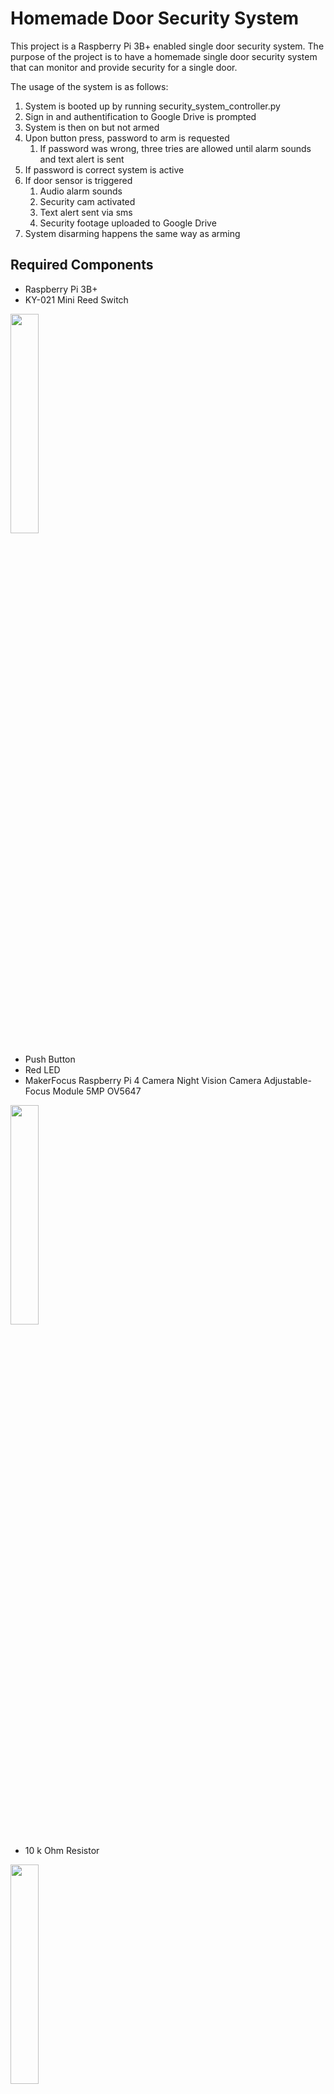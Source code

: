 # Homemade Door Security System

This project is a Raspberry Pi 3B+ enabled single door security system. The purpose of the project is to have
a homemade single door security system that can monitor and provide security for a single door.

The usage of the system is as follows:

1. System is booted up by running security_system_controller.py
2. Sign in and authentification to Google Drive is prompted
3. System is then on but not armed
4. Upon button press, password to arm is requested
    1. If password was wrong, three tries are allowed until alarm sounds and text alert is sent
5. If password is correct system is active
6. If door sensor is triggered
    1. Audio alarm sounds
    2. Security cam activated
    3. Text alert sent via sms
    4. Security footage uploaded to Google Drive
7. System disarming happens the same way as arming

## Required Components

- Raspberry Pi 3B+
- KY-021 Mini Reed Switch

<img src="https://github.com/Liam-RA-Fisher/Single-Door-Raspberry-Pi-Security-System/blob/master/reed.jpg" width=30% height=30%>

- Push Button
- Red LED
- MakerFocus Raspberry Pi 4 Camera Night Vision Camera Adjustable-Focus Module 5MP OV5647

<img src="https://github.com/Liam-RA-Fisher/Single-Door-Raspberry-Pi-Security-System/blob/master/camera.jpg" width=30% height=30%>

- 10 k Ohm Resistor

<img src="https://github.com/Liam-RA-Fisher/Single-Door-Raspberry-Pi-Security-System/blob/master/10.jpg" width=30% height=30%>

- 220 Ohm Resistor

<img src="https://github.com/Liam-RA-Fisher/Single-Door-Raspberry-Pi-Security-System/blob/master/220.jpg" width=30% height=30%>

- USB Keyboard
- USB Mouse
- Speakers that connect to Pi via aux cord

## Wiring

### Connections

#### Reed Switch

- S - GPIO 21
- Positive - 3.3V
- Negative - Gnd

#### Button

- Terminal - 10 k Ohm resistor to Gnd
- Same terminal - GPIO 19 inbetween terminal and resistor
- Opposite terminal - 3.3V

#### LED

- LED - GPIO 18
- LED - 220 Ohm resistor to Gnd

#### Camera

- Connected via usual connector on Pi

#### **Important Note**

The image below outlines the wiring of the security system. In an actual usefull implementation,
the components would not be hooked up to a singular breadboard. The engineering challenge of
physically implementing the security system is left out of this documentation. Broadly speaking, the
physical implementation could involve hooking the reed switch next to the door, atttaching a magnet 
to the door itself so that it will triger reed switch when the door is opened, 
and setting up the keypad / led / arm-disarm button outside the protected door.

![Wiring](https://github.com/Liam-RA-Fisher/Single-Door-Raspberry-Pi-Security-System/blob/master/Security_System_Wiring.jpg)

## Technologies

### Twilio

Twilio is used for sending SMS alerts when security system is triggered.

[Link to Twilio Docs](https://www.twilio.com/docs/sms/quickstart/python)

### Google Drive

Google Drive is used for storing security footage. A tutorial for setting up a Google Drive to interact with python can be found below.

[Link to Tutorial](https://www.projectpro.io/recipes/upload-files-to-google-drive-using-python)

## Directory

### security_system_controller.py

This is the program that gets executed to start up the system.
It imports the other files and takes care of the threading of the components of the security system.

### security_cam.py

This file takes care of the seciruty camera.
It connects to Google Drive on start up and performs authorization.
It also creates a function to record footage when prompted and upload the footage to Google Drive.

### send_sms.py

This file is the API to interact with the Twilio SMS service.

### door_monitor.py

This program creates three functions. One function monitors and responds to the arm and disarm button.
When the system is armed or dissarmed, a password is requested as well. There is also an LED
to indicate if the system is active or not.
The other function monotors the mini reed door sensor. If the sensor is activated the audio alarm is triggered,
the security cam is triggered, and an SMS alert is sent.

## Set Up

**Step 1.** Collect all of the required components.

**Step 2.** Attach the camera to the Pi.

**Step 3.** Wire up the rest of the components with the PI shutdown on a breadboard for testing. Use the wiring diagram 
above for reference.

**Step 4.** Clone the github repo into whatever directory you want the security system on your Pi:

    git clone https://github.com/Liam-RA-Fisher/Single-Door-Raspberry-Pi-Security-System
    
**Step 5.** Install the following Python3 dependencies:

    pip3 install pydrive
    pip3 install twilio
    pip3 install pygame

**Step 6.** Register for a free tier trial Twilio account: [Twilio](https://www.twilio.com/docs/sms/quickstart/python).
Once you have registered, you can navigate to your account and locate your Account SID, Auth Token, and Phone Number.
Then copy this information into the send_sms.py file Like so:

    client = Client("Account SID", "Auth Token")
    client.messages.create(to="Some Number",
                           from_="Twilio Acct Number",
                           body="SECURITY ALERT! Door was opened when system was active.")
                           
**Step 7.** Create a new google account. **Do not use your personal google account for security reasons!!!**

**Step 8.** Use this tutorial: [Link to Google Auth Tutorial](https://d35mpxyw7m7k7g.cloudfront.net/bigdata_1/Get+Authentication+for+Google+Service+API+.pdf),
to set up the google drive with the account you just created to be allowed to interact with the security system program.
Make sure you download the client_secrets.json file into your project directory for the program to be able to connect
with Google Drive.

**Step 9.** Create a folder on your Google Drive called security_videos_pi and copy the ID of that folder. To do this,
you can locate the folder ID once you have clicked on it in the browser search bar at the top. Then copy the ID 
into the security_cam.py file:

    gfile = drive.CreateFile({'parents': [{'id': 'Folder ID'}]})
    
**Step 10.** Open a terminal in your security system directory and test out your new security system!

    python3 security_system_controller.py


## Project Demonstration

[![Security System Demo](http://img.youtube.com/vi/9_vj5xXJ-O8/0.jpg)](http://www.youtube.com/watch?v=9_vj5xXJ-O8 "Raspberry Pi 3b+ Security System Demo")

## Future Ideas

Overall this project is a sucessful template for a homemade single door security system. The next thing that I would like 
to implement is a UI for easy booting and shutting down of the system. Currently to boot the program you 
have to run a Python program in the terminal. It would be nice to have a web interface to boot and shutdown the system.

## Referances

1. https://github.com/fritzing/fritzing-parts/tree/master/svg/core/breadboard
2. https://www.makersupplies.sg/products/ky-021-reed-switch-module-magnetic-switch
3. https://www.projectpro.io/recipes/upload-files-to-google-drive-using-python
4. https://d35mpxyw7m7k7g.cloudfront.net/bigdata_1/Get+Authentication+for+Google+Service+API+.pdf
5. https://www.twilio.com/docs/sms/quickstart/python

